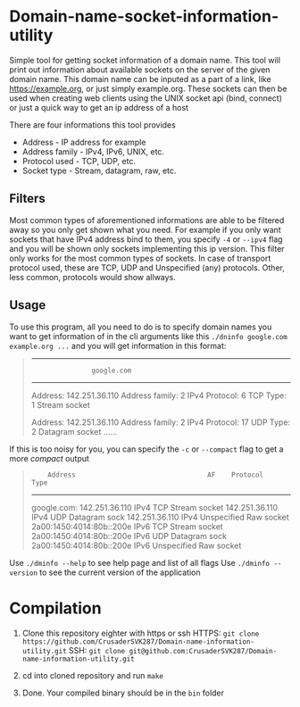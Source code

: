 # Domain-name-socket-information-utility
Simple tool for getting socket information of a domain name.
This tool will print out information about available sockets
on the server of the given domain name. This domain name can
be inputed as a part of a link, like https://example.org, or
just simply example.org. These sockets can then be used when
creating web clients using the UNIX socket api (bind, connect)
or just a quick way to get an ip address of a host

There are four informations this tool provides
* Address        - IP address for example
* Address family - IPv4, IPv6, UNIX, etc.
* Protocol used  - TCP, UDP, etc.
* Socket type    - Stream, datagram, raw, etc.

## Filters
Most common types of aforementioned informations are able to
be filtered away so you only get shown what you need.
For example if you only want sockets that have IPv4 address
bind to them, you specify `-4` or `--ipv4` flag and you will
be shown only sockets implementing this ip version. This filter
only works for the most common types of sockets. In case of
transport protocol used, these are TCP, UDP and Unspecified (any)
protocols. Other, less common, protocols would show allways.

## Usage
To use this program, all you need to do is to specify domain
names you want to get information of in the cli arguments
like this
`./dninfo google.com example.org ...`
and you will get information in this format:
> --------------------------------------------------
>                    google.com
> --------------------------------------------------
> Address:              142.251.36.110
> Address family:    2  IPv4
> Protocol:          6  TCP
> Type:              1  Stream socket
> 
> Address:              142.251.36.110
> Address family:    2  IPv4
> Protocol:         17  UDP
> Type:              2  Datagram socket
> ......

If this is too noisy for you, you can specify the `-c` or
`--compact` flag to get a more *compact* output

>         Address                                 AF    Protocol     Type
> --------------------------------------------------------------------------------
> google.com:
>         142.251.36.110                          IPv4  TCP          Stream socket
>         142.251.36.110                          IPv4  UDP          Datagram sock
>         142.251.36.110                          IPv4  Unspecified  Raw socket   
>         2a00:1450:4014:80b::200e                IPv6  TCP          Stream socket
>         2a00:1450:4014:80b::200e                IPv6  UDP          Datagram sock
>         2a00:1450:4014:80b::200e                IPv6  Unspecified  Raw socket   

Use `./dminfo --help` to see help page and list of all flags
Use `./dminfo --version` to see the current version of the application

# Compilation

1. Clone this repository eighter with https or ssh
HTTPS: `git clone https://github.com/CrusaderSVK287/Domain-name-information-utility.git`
SSH: `git clone git@github.com:CrusaderSVK287/Domain-name-information-utility.git`

2. cd into cloned repository and run `make`

3. Done. Your compiled binary should be in the `bin` folder
